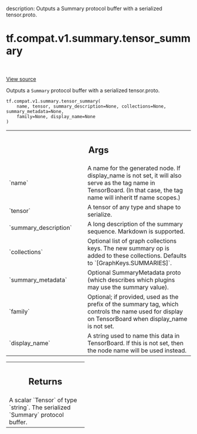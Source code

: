 description: Outputs a Summary protocol buffer with a serialized tensor.proto.

<div itemscope itemtype="http://developers.google.com/ReferenceObject">
<meta itemprop="name" content="tf.compat.v1.summary.tensor_summary" />
<meta itemprop="path" content="Stable" />
</div>

# tf.compat.v1.summary.tensor_summary

<!-- Insert buttons and diff -->

<table class="tfo-notebook-buttons tfo-api nocontent" align="left">

</table>

<a target="_blank" href="/code/stable/tensorflow/python/summary/summary.py">View source</a>



Outputs a `Summary` protocol buffer with a serialized tensor.proto.

<pre class="devsite-click-to-copy prettyprint lang-py tfo-signature-link">
<code>tf.compat.v1.summary.tensor_summary(
    name, tensor, summary_description=None, collections=None, summary_metadata=None,
    family=None, display_name=None
)
</code></pre>



<!-- Placeholder for "Used in" -->


<!-- Tabular view -->
 <table class="responsive fixed orange">
<colgroup><col width="214px"><col></colgroup>
<tr><th colspan="2"><h2 class="add-link">Args</h2></th></tr>

<tr>
<td>
`name`
</td>
<td>
A name for the generated node. If display_name is not set, it will
also serve as the tag name in TensorBoard. (In that case, the tag
name will inherit tf name scopes.)
</td>
</tr><tr>
<td>
`tensor`
</td>
<td>
A tensor of any type and shape to serialize.
</td>
</tr><tr>
<td>
`summary_description`
</td>
<td>
A long description of the summary sequence. Markdown
is supported.
</td>
</tr><tr>
<td>
`collections`
</td>
<td>
Optional list of graph collections keys. The new summary op is
added to these collections. Defaults to `[GraphKeys.SUMMARIES]`.
</td>
</tr><tr>
<td>
`summary_metadata`
</td>
<td>
Optional SummaryMetadata proto (which describes which
plugins may use the summary value).
</td>
</tr><tr>
<td>
`family`
</td>
<td>
Optional; if provided, used as the prefix of the summary tag,
which controls the name used for display on TensorBoard when
display_name is not set.
</td>
</tr><tr>
<td>
`display_name`
</td>
<td>
A string used to name this data in TensorBoard. If this is
not set, then the node name will be used instead.
</td>
</tr>
</table>



<!-- Tabular view -->
 <table class="responsive fixed orange">
<colgroup><col width="214px"><col></colgroup>
<tr><th colspan="2"><h2 class="add-link">Returns</h2></th></tr>
<tr class="alt">
<td colspan="2">
A scalar `Tensor` of type `string`. The serialized `Summary` protocol
buffer.
</td>
</tr>

</table>

